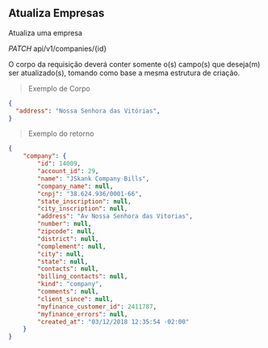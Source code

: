 ## Atualiza Empresas

Atualiza uma empresa

<div class="api-endpoint">
  <div class="endpoint-data">
    <i class="label label-get">PATCH</i>
     api/v1/companies/{id}
  </div>
</div>

 O corpo da requisição deverá conter somente o(s) campo(s) que deseja(m) ser atualizado(s), tomando como base a mesma estrutura de criação.

> Exemplo de Corpo

```json
{
  "address": "Nossa Senhora das Vitórias",
}
```

> Exemplo do retorno

```json
{
    "company": {
        "id": 14009,
        "account_id": 29,
        "name": "JSkank Company Bills",
        "company_name": null,
        "cnpj": "38.624.936/0001-66",
        "state_inscription": null,
        "city_inscription": null,
        "address": "Av Nossa Senhora das Vitorias",
        "number": null,
        "zipcode": null,
        "district": null,
        "complement": null,
        "city": null,
        "state": null,
        "contacts": null,
        "billing_contacts": null,
        "kind": "company",
        "comments": null,
        "client_since": null,
        "myfinance_customer_id": 2411787,
        "myfinance_errors": null,
        "created_at": "03/12/2018 12:35:54 -02:00"
    }
}
```